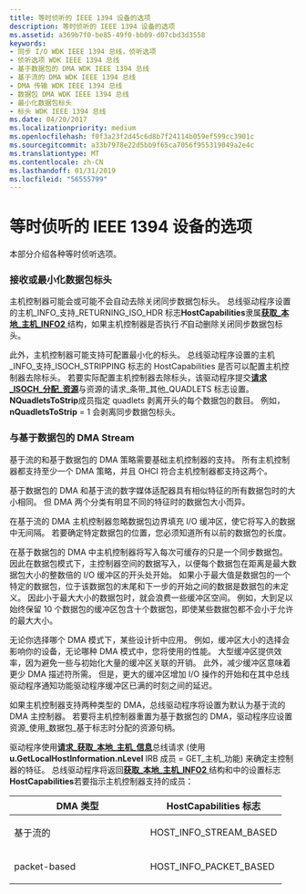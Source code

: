 ```yaml
---
title: 等时侦听的 IEEE 1394 设备的选项
description: 等时侦听的 IEEE 1394 设备的选项
ms.assetid: a369b7f0-be85-49f0-bb09-d07cbd3d3558
keywords:
- 同步 I/O WDK IEEE 1394 总线，侦听选项
- 侦听选项 WDK IEEE 1394 总线
- 基于数据包的 DMA WDK IEEE 1394 总线
- 基于流的 DMA WDK IEEE 1394 总线
- DMA 传输 WDK IEEE 1394 总线
- 数据包 DMA WDK IEEE 1394 总线
- 最小化数据包标头
- 标头 WDK IEEE 1394 总线
ms.date: 04/20/2017
ms.localizationpriority: medium
ms.openlocfilehash: f0f3a23f2d45c6d8b7f24114b059ef599cc3901c
ms.sourcegitcommit: a33b7978e22d5bb9f65ca7056f955319049a2e4c
ms.translationtype: MT
ms.contentlocale: zh-CN
ms.lasthandoff: 01/31/2019
ms.locfileid: "56555799"
---
```

# <a name="isochronous-listen-options-for-ieee-1394-devices"></a>等时侦听的 IEEE 1394 设备的选项





本部分介绍各种等时侦听选项。

### <a name="receiving-or-stripping-packet-headers"></a>接收或最小化数据包标头

主机控制器可能会或可能不会自动去除关闭同步数据包标头。 总线驱动程序设置的主机\_INFO\_支持\_RETURNING\_ISO\_HDR 标志**HostCapabilities**隶属[**获取\_本地\_主机\_INFO2** ](https://msdn.microsoft.com/library/windows/hardware/ff537147)结构，如果主机控制器是否执行*不*自动删除关闭同步数据包标头。

此外，主机控制器可能支持可配置最小化的标头。 总线驱动程序设置的主机\_INFO\_支持\_ISOCH\_STRIPPING 标志的 HostCapabilities 是否可以配置主机控制器去除标头。 若要实际配置主机控制器去除标头，该驱动程序提交[**请求\_ISOCH\_分配\_资源**](https://msdn.microsoft.com/library/windows/hardware/ff537649)与资源的请求\_条带\_其他\_QUADLETS 标志设置。 **NQuadletsToStrip**成员指定 quadlets 剥离开头的每个数据包的数目。 例如， **nQuadletsToStrip** = 1 会剥离同步数据包标头。

### <a name="stream-versus-packet-based-dma"></a>与基于数据包的 DMA Stream

基于流的和基于数据包的 DMA 策略需要基础主机控制器的支持。 所有主机控制器都支持至少一个 DMA 策略，并且 OHCI 符合主机控制器都支持这两个。

基于数据包的 DMA 和基于流的数字媒体适配器具有相似特征的所有数据包时的大小相同。 但 DMA 两个分类有明显不同的特征时的数据包大小而异。

在基于流的 DMA 主机控制器忽略数据包边界填充 I/O 缓冲区，使它将写入的数据中无间隔。 若要确定特定数据包的位置，您必须知道所有以前的数据包的长度。

在基于数据包的 DMA 中主机控制器将写入每次可缓存的只是一个同步数据包。 因此在数据包模式下，主控制器空间的数据写入，以便每个数据包在距离是最大数据包大小的整数倍的 I/O 缓冲区的开头处开始。 如果小于最大值是数据包的一个特定的数据包，位于该数据包的末尾和下一步的开始之间的数据是数据包的未定义。 因此小于最大大小的数据包时，就会浪费一些缓冲区空间。 例如，大到足以始终保留 10 个数据包的缓冲区包含十个数据包，即使某些数据包都不会小于允许的最大大小。

无论你选择哪个 DMA 模式下，某些设计折中应用。 例如，缓冲区大小的选择会影响你的设备，无论哪种 DMA 模式中，您将使用的性能。 大型缓冲区提供效率，因为避免一些与初始化大量的缓冲区关联的开销。 此外，减少缓冲区意味着更少 DMA 描述符所需。 但是，更大的缓冲区增加 I/O 操作的开始和在其中总线驱动程序通知功能驱动程序缓冲区已满的时刻之间的延迟。

如果主机控制器支持两种类型的 DMA，总线驱动程序将设置为默认为基于流的 DMA 主控制器。 若要将主机控制器重置为基于数据包的 DMA，驱动程序应设置资源\_使用\_数据包\_基于标志时分配的资源句柄。

驱动程序使用[**请求\_获取\_本地\_主机\_信息**](https://msdn.microsoft.com/library/windows/hardware/ff537644)总线请求 (使用**u.GetLocalHostInformation.nLevel** IRB 成员 = GET\_主机\_功能) 来确定主控制器的特征。 总线驱动程序将返回[**获取\_本地\_主机\_INFO2** ](https://msdn.microsoft.com/library/windows/hardware/ff537147)结构和中的设置标志**HostCapabilities**若要指示主机控制器支持的成员：

<table>
<colgroup>
<col width="50%" />
<col width="50%" />
</colgroup>
<thead>
<tr class="header">
<th>DMA 类型</th>
<th>HostCapabilities 标志</th>
</tr>
</thead>
<tbody>
<tr class="odd">
<td><p>基于流的</p></td>
<td><p>HOST_INFO_STREAM_BASED</p></td>
</tr>
<tr class="even">
<td><p>packet-based</p></td>
<td><p>HOST_INFO_PACKET_BASED</p></td>
</tr>
</tbody>
</table>

 

 

 




